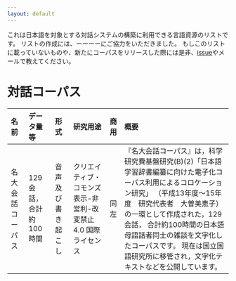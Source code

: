 ```yaml
---
layout: default
---
```


これは日本語を対象とする対話システムの構築に利用できる言語資源のリストです。
リストの作成には、ーーーーにご協力をいただきました。
もしこのリストに載っていないものや、新たにコーパスをリリースした際には是非、[issue](https://github.com/masahiro-mi/masahiro-mi.github.io/issues)やメールで教えてください。


# 対話コーパス

| 名前                                         | データ量等         | 形式         | 研究用途     | 商用         | 概要                                               |  
|:--------------------------------------------|:------------------|:------------|:------------|:------------|:---------------------------------------------------|
| 名大会話コーパス                               | 129会話， 合計約100時間 | 音声及び書き起こし | クリエイティブ・コモンズ 表示-非営利-改変禁止 4.0 国際ライセンス | 同左 | 『名大会話コーパス』は，科学研究費基盤研究(B)(2)「日本語学習辞書編纂に向けた電子化コーパス利用によるコロケーション研究」 （平成13年度～15年度　研究代表者　大曽美恵子）の一環として作成された，129会話， 合計約100時間の日本語母語話者同士の雑談を文字化したコーパスです。 現在は国立国語研究所に移管され，文字化テキストなどを公開しています。 | 

